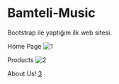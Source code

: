 # Bamteli-Music
 Bootstrap ile yaptığım ilk web sitesi.

Home Page
![1](https://user-images.githubusercontent.com/118760940/211030760-8fae7b6a-c8d5-4b49-8bb1-17de3046b78b.jpg)

Products
![2](https://user-images.githubusercontent.com/118760940/211030787-81faebf0-1f22-43a5-a4f5-f77b56c6ca8a.jpg)

About Us!
[3](https://user-images.githubusercontent.com/118760940/211032146-8ad028e4-f820-4ff3-90cb-cba5753f7664.jpg)


